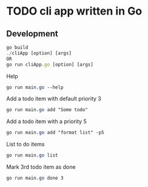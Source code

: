 # TODO cli app written in Go

## Development

```javascript
go build
./cliApp [option] [args]
OR
go run cliApp.go [option] [args]
```

Help

```css
go run main.go --help
```

Add a todo item with default priority 3

```css
go run main.go add "Some todo"
```

Add a todo item with a priority 5

```css
go run main.go add "format list" -p5
```

List to do items

```css
go run main.go list
```

Mark 3rd todo item as done

```css
go run main.go done 3
```
